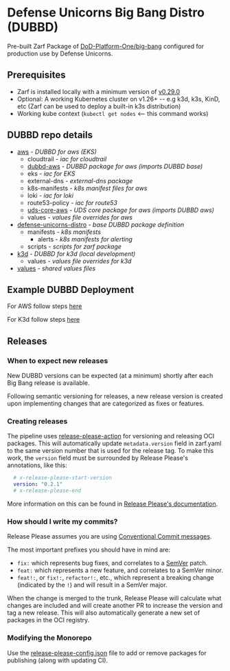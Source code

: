 # Defense Unicorns Big Bang Distro (DUBBD)

Pre-built Zarf Package of [DoD-Platform-One/big-bang](https://github.com/DoD-Platform-One/big-bang) configured for production use by Defense Unicorns.

## Prerequisites

- Zarf is installed locally with a minimum version of [v0.29.0](https://github.com/defenseunicorns/zarf/releases/tag/v0.29.0)
- Optional: A working Kubernetes cluster on v1.26+ -- e.g k3d, k3s, KinD, etc (Zarf can be used to deploy a built-in k3s distribution)
- Working kube context (`kubectl get nodes` <-- this command works)

## DUBBD repo details

- [aws](./aws/) - _DUBBD for aws (EKS)_
  - cloudtrail - _iac for cloudtrail_
  - [dubbd-aws](./aws/dubbd-aws) - _DUBBD package for aws (imports DUBBD base)_
  - eks - _iac for EKS_
  - external-dns - _external-dns package_
  - k8s-manifests - _k8s manifest files for aws_
  - loki - _iac for loki_
  - route53-policy - _iac for route53_
  - [uds-core-aws](./aws/uds-core-aws) - _UDS core package for aws (imports DUBBD aws)_
  - values - _values file overrides for aws_
- [defense-unicorns-distro](./defense-unicorns-distro/) - _base DUBBD package definition_
  - manifests - _k8s manifests_
    - alerts - _k8s manifests for alerting_
  - scripts - _scripts for zarf package_
- [k3d](./k3d/) - _DUBBD for k3d (local development)_
  - values - _values file overrides for k3d_
- [values](./values/) - _shared values files_

## Example DUBBD Deployment

For AWS follow steps [here](./aws/README.md#deploy-the-package)

For K3d follow steps [here](./k3d/README.md#deploy-the-package)

## Releases

### When to expect new releases

New DUBBD versions can be expected (at a minimum) shortly after each Big Bang release is available.

Following semantic versioning for releases, a new release version is created upon implementing changes that are categorized as fixes or features.

### Creating releases

The pipeline uses [release-please-action](https://github.com/google-github-actions/release-please-action) for versioning and releasing OCI packages. This will automatically update `metadata.version` field in zarf.yaml to the same version number that is used for the release tag. To make this work, the `version` field must be surrounded by Release Please's annotations, like this:

```yaml
  # x-release-please-start-version
  version: "0.2.1"
  # x-release-please-end
```

More information on this can be found in [Release Please's documentation](https://github.com/googleapis/release-please/blob/main/docs/customizing.md#updating-arbitrary-files).

### How should I write my commits?

Release Please assumes you are using [Conventional Commit messages](https://www.conventionalcommits.org/).

The most important prefixes you should have in mind are:

- `fix:` which represents bug fixes, and correlates to a [SemVer](https://semver.org/)
  patch.
- `feat:` which represents a new feature, and correlates to a SemVer minor.
- `feat!:`,  or `fix!:`, `refactor!:`, etc., which represent a breaking change
  (indicated by the `!`) and will result in a SemVer major.

When the change is merged to the trunk, Release Please will calculate what changes are included and will create another PR to increase the version and tag a new release. This will also automatically generate a new set of packages in the OCI registry.

### Modifying the Monorepo

Use the [release-please-config.json](release-please-config.json) file to add or remove packages for publishing (along with updating CI).
